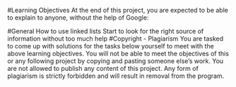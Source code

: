 #Learning Objectives
At the end of this project, you are expected to be able to explain to anyone, without the help of Google:

#General
How to use linked lists
Start to look for the right source of information without too much help
#Copyright - Plagiarism
You are tasked to come up with solutions for the tasks below yourself to meet with the above learning objectives.
You will not be able to meet the objectives of this or any following project by copying and pasting someone else’s work.
You are not allowed to publish any content of this project.
Any form of plagiarism is strictly forbidden and will result in removal from the program.
